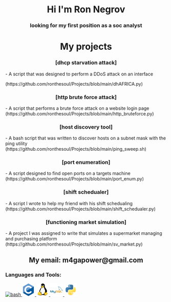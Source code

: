 <h1 align="center">Hi I'm Ron Negrov</h1>
<h3 align="center">looking for my first position as a soc analyst</h3>

<h1 align="center">My projects</h1>

<h3 align="center">[dhcp starvation attack]</h3>
<p>- A script that was designed to perform a DDoS attack on an interface</p> 
<p>(https://github.com/ronthesoul/Projects/blob/main/dhAFRICA.py)</p>

<h3 align="center">[http brute force attack]</h3>
- A script that performs a brute force attack on a website login page 
(https://github.com/ronthesoul/Projects/blob/main/http_bruteforce.py)

<h3 align="center">[host discovery tool]</h3>
- A bash script that was written to discover hosts on a subnet mask with the ping utility 
(https://github.com/ronthesoul/Projects/blob/main/ping_sweep.sh)

<h3 align="center">[port enumeration]</h3>
- A script designed to find open ports on a targets machine 
(https://github.com/ronthesoul/Projects/blob/main/port_enum.py)

<h3 align="center">[shift schedualer]</h3>
- A script I wrote to help my friend with his shift schedualing 
(https://github.com/ronthesoul/Projects/blob/main/shift_schedualer.py)

<h3 align="center">[functioning market simulation]</h3>
- A project I was assigned to write that simulates a supermarket managing and purchasing platform 
(https://github.com/ronthesoul/Projects/blob/main/sv_market.py)

<h2 align="center">My email: m4gapower@gmail.com</h2>

<h3 align="left">Languages and Tools:</h3>
<p align="left"> <a href="https://www.gnu.org/software/bash/" target="_blank" rel="noreferrer"> <img src="https://www.vectorlogo.zone/logos/gnu_bash/gnu_bash-icon.svg" alt="bash" width="40" height="40"/> </a> <a href="https://www.cprogramming.com/" target="_blank" rel="noreferrer"> <img src="https://raw.githubusercontent.com/devicons/devicon/master/icons/c/c-original.svg" alt="c" width="40" height="40"/> </a> <a href="https://www.linux.org/" target="_blank" rel="noreferrer"> <img src="https://raw.githubusercontent.com/devicons/devicon/master/icons/linux/linux-original.svg" alt="linux" width="40" height="40"/> </a> <a href="https://www.mysql.com/" target="_blank" rel="noreferrer"> <img src="https://raw.githubusercontent.com/devicons/devicon/master/icons/mysql/mysql-original-wordmark.svg" alt="mysql" width="40" height="40"/> </a> <a href="https://www.python.org" target="_blank" rel="noreferrer"> <img src="https://raw.githubusercontent.com/devicons/devicon/master/icons/python/python-original.svg" alt="python" width="40" height="40"/> </a> </p>
